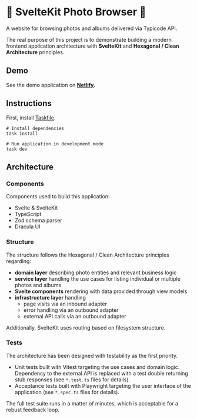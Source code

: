 # 🌅 SvelteKit Photo Browser 🌉

A website for browsing photos and albums delivered via Typicode API.

The real purpose of this project is to demonstrate building a modern frontend application architecture with **SvelteKit** and **Hexagonal / Clean Architecture** principles.

<!-- TODO: Add blog post link here -->

## Demo

See the demo application on [**Netlify**](https://sveltekit-photo-browser.netlify.app/).

## Instructions

First, install [Taskfile](https://taskfile.dev/installation).

```shell
# Install dependencies
task install

# Run application in development mode
task dev
```

## Architecture

<!-- TODO: add architecture diagram to repository and link here -->

### Components

Components used to build this application:

- Svelte & SvelteKit
- TypeScript
- Zod schema parser
- Dracula UI

### Structure

The structure follows the Hexagonal / Clean Architecture principles regarding:

- **domain layer** describing photo entities and relevant business logic
- **service layer** handling the use cases for listing individual or multiple photos and albums
- **Svelte components** rendering with data provided through view models
- **infrastructure layer** handling
  - page visits via an inbound adapter
  - error handling via an outbound adapter
  - external API calls via an outbound adapter

Additionally, SvelteKit uses routing based on filesystem structure.

### Tests

The architecture has been designed with testability as the first priority.

- Unit tests built with Vitest targeting the use cases and domain logic. Dependency to the external API is replaced with a test double returning stub responses (see `*.test.ts` files for details).
- Acceptance tests built with Playwright targeting the user interface of the application (see `*.spec.ts` files for details).

The full test suite runs in a matter of minutes, which is acceptable for a robust feedback loop.
